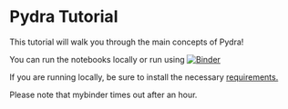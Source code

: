 # Pydra Tutorial

This tutorial will walk you through the main concepts of Pydra!

You can run the notebooks locally or run using [![Binder](https://mybinder.org/badge_logo.svg)](https://mybinder.org/v2/gh/nipype/pydra-tutorial/master?filepath=notebooks)

If you are running locally, be sure to install the necessary [requirements.](https://github.com/nipype/pydra-tutorial/blob/master/requirements.txt)

Please note that mybinder times out after an hour.
